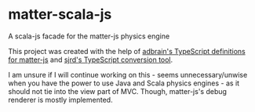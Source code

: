 # matter-scala-js
A scala-js facade for the matter-js physics engine

This project was created with the help of [adbrain's TypeScript definitions for matter-js](https://github.com/slavomirvojacek/adbrain-typescript-definitions/blob/master/matter-js/matter-js.d.ts) and [sjrd's TypeScript conversion tool](https://github.com/sjrd/scala-js-ts-importer).

I am unsure if I will continue working on this - seems unnecessary/unwise when you have the power to use Java and Scala physics engines - as it should not tie into the view part of MVC. Though, matter-js's debug renderer is mostly implemented.   
